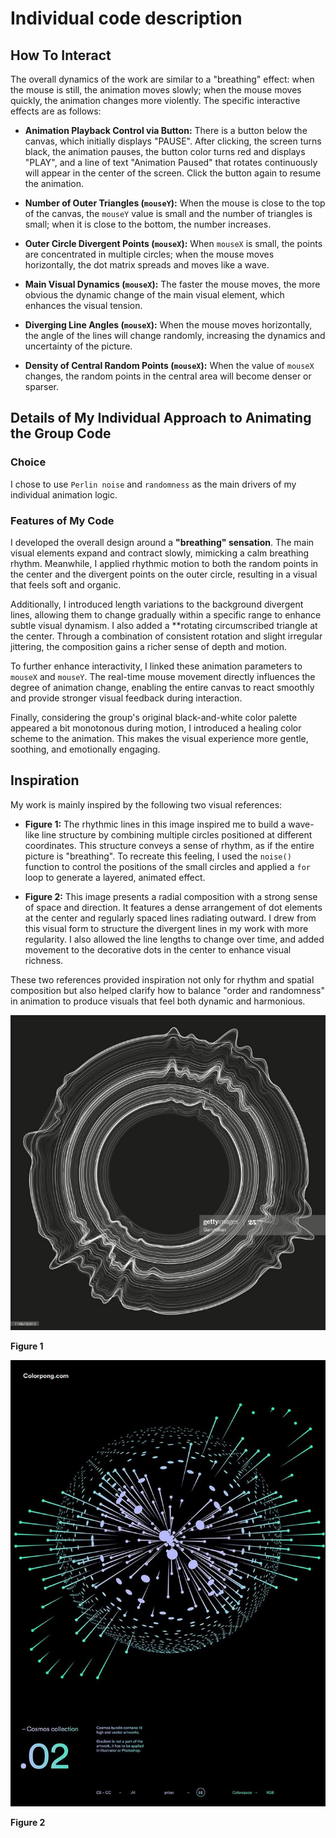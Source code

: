 # Individual code description

## How To Interact

The overall dynamics of the work are similar to a "breathing" effect: when the mouse is still, the animation moves slowly; when the mouse moves quickly, the animation changes more violently. The specific interactive effects are as follows:

- **Animation Playback Control via Button:** There is a button below the canvas, which initially displays "PAUSE". After clicking, the screen turns black, the animation pauses, the button color turns red and displays "PLAY", and a line of text "Animation Paused" that rotates continuously will appear in the center of the screen. Click the button again to resume the animation.

- **Number of Outer Triangles (`mouseY`):** When the mouse is close to the top of the canvas, the `mouseY` value is small and the number of triangles is small; when it is close to the bottom, the number increases.

- **Outer Circle Divergent Points (`mouseX`):** When `mouseX` is small, the points are concentrated in multiple circles; when the mouse moves horizontally, the dot matrix spreads and moves like a wave.

- **Main Visual Dynamics (`mouseX`):** The faster the mouse moves, the more obvious the dynamic change of the main visual element, which enhances the visual tension.

- **Diverging Line Angles (`mouseX`):** When the mouse moves horizontally, the angle of the lines will change randomly, increasing the dynamics and uncertainty of the picture.

- **Density of Central Random Points (`mouseX`):** When the value of `mouseX` changes, the random points in the central area will become denser or sparser.

## Details of My Individual Approach to Animating the Group Code

### Choice

I chose to use `Perlin noise` and `randomness` as the main drivers of my individual animation logic.

### Features of My Code

I developed the overall design around a **"breathing" sensation**. The main visual elements expand and contract slowly, mimicking a calm breathing rhythm. Meanwhile, I applied rhythmic motion to both the random points in the center and the divergent points on the outer circle, resulting in a visual that feels soft and organic.

Additionally, I introduced length variations to the background divergent lines, allowing them to change gradually within a specific range to enhance subtle visual dynamism. I also added a **rotating circumscribed triangle at the center. Through a combination of consistent rotation and slight irregular jittering, the composition gains a richer sense of depth and motion.

To further enhance interactivity, I linked these animation parameters to `mouseX` and `mouseY`. The real-time mouse movement directly influences the degree of animation change, enabling the entire canvas to react smoothly and provide stronger visual feedback during interaction.

Finally, considering the group's original black-and-white color palette appeared a bit monotonous during motion, I introduced a healing color scheme to the animation. This makes the visual experience more gentle, soothing, and emotionally engaging.

## Inspiration

My work is mainly inspired by the following two visual references:

- **Figure 1:** The rhythmic lines in this image inspired me to build a wave-like line structure by combining multiple circles positioned at different coordinates. This structure conveys a sense of rhythm, as if the entire picture is "breathing". To recreate this feeling, I used the `noise()` function to control the positions of the small circles and applied a `for` loop to generate a layered, animated effect.

- **Figure 2:** This image presents a radial composition with a strong sense of space and direction. It features a dense arrangement of dot elements at the center and regularly spaced lines radiating outward. I drew from this visual form to structure the divergent lines in my work with more regularity. I also allowed the line lengths to change over time, and added movement to the decorative dots in the center to enhance visual richness.

These two references provided inspiration not only for rhythm and spatial composition but also helped clarify how to balance "order and randomness" in animation to produce visuals that feel both dynamic and harmonious.

![Figure 1](ReadmeImages/Figure1.jpg)

**Figure 1**

![Figure 2](ReadmeImages/Figure2.jpg)

**Figure 2**


